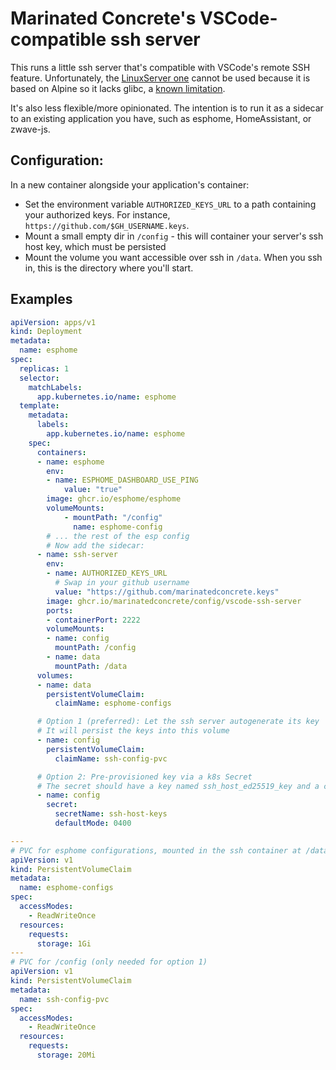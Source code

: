 # Marinated Concrete's VSCode-compatible ssh server
This runs a little ssh server that's compatible with VSCode's remote SSH feature. Unfortunately, the [LinuxServer one](https://docs.linuxserver.io/images/docker-openssh-server/) cannot be used because it is based on Alpine so it lacks glibc, a [known limitation](https://code.visualstudio.com/docs/remote/ssh#_remote-ssh-limitations).

It's also less flexible/more opinionated. The intention is to run it as a sidecar to an existing application you have, such as esphome, HomeAssistant, or zwave-js.

## Configuration:
In a new container alongside your application's container:
- Set the environment variable `AUTHORIZED_KEYS_URL` to a path containing your authorized keys. For instance, `https://github.com/$GH_USERNAME.keys`.
- Mount a small empty dir in `/config` - this will container your server's ssh host key, which must be persisted
- Mount the volume you want accessible over ssh in `/data`. When you ssh in, this is the directory where you'll start.

## Examples
```yaml
apiVersion: apps/v1
kind: Deployment
metadata:
  name: esphome
spec:
  replicas: 1
  selector:
    matchLabels:
      app.kubernetes.io/name: esphome
  template:
    metadata:
      labels:
        app.kubernetes.io/name: esphome
    spec:
      containers:
      - name: esphome
        env:
        - name: ESPHOME_DASHBOARD_USE_PING
            value: "true"
        image: ghcr.io/esphome/esphome
        volumeMounts:
            - mountPath: "/config"
              name: esphome-config
        # ... the rest of the esp config
        # Now add the sidecar:
      - name: ssh-server
        env:
        - name: AUTHORIZED_KEYS_URL
          # Swap in your github username
          value: "https://github.com/marinatedconcrete.keys"
        image: ghcr.io/marinatedconcrete/config/vscode-ssh-server
        ports:
        - containerPort: 2222
        volumeMounts:
        - name: config
          mountPath: /config
        - name: data
          mountPath: /data
      volumes:
      - name: data
        persistentVolumeClaim:
          claimName: esphome-configs

      # Option 1 (preferred): Let the ssh server autogenerate its key
      # It will persist the keys into this volume
      - name: config
        persistentVolumeClaim:
          claimName: ssh-config-pvc

      # Option 2: Pre-provisioned key via a k8s Secret
      # The secret should have a key named ssh_host_ed25519_key and a corresponding ssh_host_ed25519_key.pub
      - name: config
        secret:
          secretName: ssh-host-keys
          defaultMode: 0400

---
# PVC for esphome configurations, mounted in the ssh container at /data
apiVersion: v1
kind: PersistentVolumeClaim
metadata:
  name: esphome-configs
spec:
  accessModes:
    - ReadWriteOnce
  resources:
    requests:
      storage: 1Gi
---
# PVC for /config (only needed for option 1)
apiVersion: v1
kind: PersistentVolumeClaim
metadata:
  name: ssh-config-pvc
spec:
  accessModes:
    - ReadWriteOnce
  resources:
    requests:
      storage: 20Mi
```
